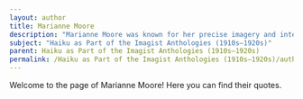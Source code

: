 ```yaml
---
layout: author
title: Marianne Moore
description: "Marianne Moore was known for her precise imagery and intellectual depth. While she did not strictly adhere to the haiku form, her poetry often reflects haiku's influence through its sharp observations of nature."
subject: "Haiku as Part of the Imagist Anthologies (1910s–1920s)"
parent: Haiku as Part of the Imagist Anthologies (1910s–1920s)
permalink: /Haiku as Part of the Imagist Anthologies (1910s–1920s)/authors/Marianne-Moore/
---
```


Welcome to the page of Marianne Moore! Here you can find their quotes.
